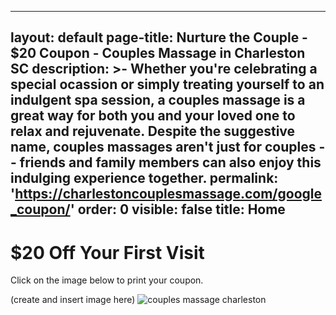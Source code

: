 
---
layout: default
page-title: Nurture the Couple - $20 Coupon - Couples Massage in Charleston SC
description: >-
  Whether you're celebrating a special ocassion or simply treating yourself to
  an indulgent spa session, a couples massage is a great way for both you and
  your loved one to relax and rejuvenate. Despite the suggestive name, couples
  massages aren't just for couples -- friends and family members can also enjoy
  this indulging experience together.
permalink: 'https://charlestoncouplesmassage.com/google_coupon/'
order: 0
visible: false
title: Home
---
<h1>$20 Off Your First Visit</h1>

<p>
	Click on the image below to print your coupon.

</p>

(create and insert image here)
<img src="https://raw.githubusercontent.com/nurturemassage/nurture-the-couple/master/assets/images/couples%20and%20friends%20massage.jpg" alt="couples massage charleston">

